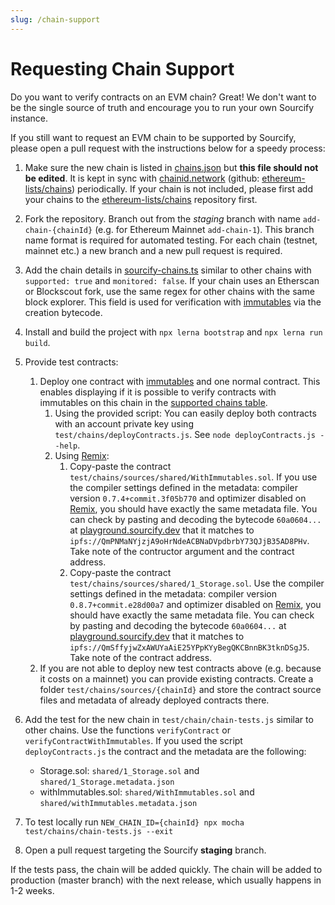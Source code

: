 ```yaml
---
slug: /chain-support
---
```


# Requesting Chain Support

Do you want to verify contracts on an EVM chain? Great! We don't want to be the single source of truth and encourage you to run your own Sourcify instance.

If you still want to request an EVM chain to be supported by Sourcify, please open a pull request with the instructions below for a speedy process:

1. Make sure the new chain is listed in [chains.json](https://github.com/ethereum/sourcify/blob/master/services/core/src/chains.json) but **this file should not be edited**. It is kept in sync with [chainid.network](https://chainid.network/chains.json) (github: [ethereum-lists/chains](https://github.com/ethereum-lists/chains)) periodically. If your chain is not included, please first add your chains to the [ethereum-lists/chains](https://github.com/ethereum-lists/chains) repository first.

1. Fork the repository. Branch out from the _staging_ branch with name `add-chain-{chainId}` (e.g. for Ethereum Mainnet `add-chain-1`). This branch name format is required for automated testing. For each chain (testnet, mainnet etc.) a new branch and a new pull request is required.

1. Add the chain details in [sourcify-chains.ts](https://github.com/ethereum/sourcify/services/core/src/sourcify-chains.ts) similar to other chains with `supported: true` and `monitored: false`. If your chain uses an Etherscan or Blockscout fork, use the same regex for other chains with the same block explorer. This field is used for verification with [immutables](/docs/immutables) via the creation bytecode.

1. Install and build the project with `npx lerna bootstrap` and `npx lerna run build`.

1. Provide test contracts:

   1. Deploy one contract with [immutables](/docs/immutables) and one normal contract. This enables displaying if it is possible to verify contracts with immutables on this chain in the [supported chains table](/docs/chains).
      1. Using the provided script: You can easily deploy both contracts with an account private key using `test/chains/deployContracts.js`. See `node deployContracts.js --help`.
      1. Using [Remix](https://remix.ethereum.org):
         1. Copy-paste the contract `test/chains/sources/shared/WithImmutables.sol`. If you use the compiler settings defined in the metadata: compiler version `0.7.4+commit.3f05b770` and optimizer disabled on [Remix](https://remix.ethereum.org), you should have exactly the same metadata file. You can check by pasting and decoding the bytecode `60a0604...` at [playground.sourcify.dev](https://playground.sourcify.dev) that it matches to `ipfs://QmPNMaNYjzjA9oHrNdeACBNaDVpdbrbY73QJjB35AD8PHv`. Take note of the contructor argument and the contract address.
         1. Copy-paste the contract `test/chains/sources/shared/1_Storage.sol`. Use the compiler settings defined in the metadata: compiler version `0.8.7+commit.e28d00a7` and optimizer disabled on [Remix](https://remix.ethereum.org), you should have exactly the same metadata file. You can check by pasting and decoding the bytecode `60a0604...` at [playground.sourcify.dev](https://playground.sourcify.dev) that it matches to `ipfs://QmSffyjwZxAWUYaAiE25YPpKYyBegQKCBnnBK3tknDSgJ5`. Take note of the contract address.
   2. If you are not able to deploy new test contracts above (e.g. because it costs on a mainnet) you can provide existing contracts. Create a folder `test/chains/sources/{chainId}` and store the contract source files and metadata of already deployed contracts there.

1. Add the test for the new chain in `test/chain/chain-tests.js` similar to other chains. Use the functions `verifyContract` or `verifyContractWithImmutables`. If you used the script `deployContracts.js` the contract and the metadata are the following:

   - Storage.sol: `shared/1_Storage.sol` and `shared/1_Storage.metadata.json`
   - withImmutables.sol: `shared/WithImmutables.sol` and `shared/withImmutables.metadata.json`

1. To test locally run `NEW_CHAIN_ID={chainId} npx mocha test/chains/chain-tests.js --exit`

1. Open a pull request targeting the Sourcify **staging** branch.

If the tests pass, the chain will be added quickly. The chain will be added to production (master branch) with the next release, which usually happens in 1-2 weeks.
